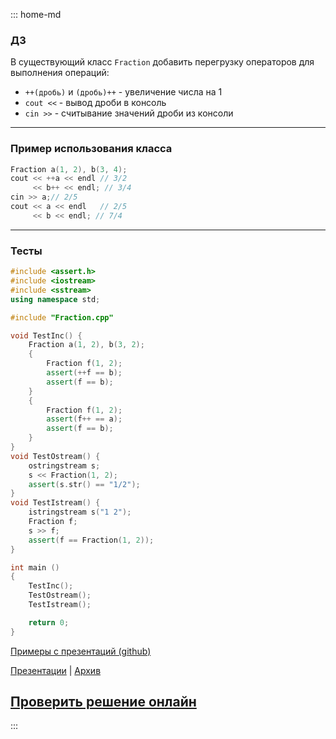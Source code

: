 ::: home-md 
<!-- .element: hidden="hidden" -->

### ДЗ

В существующий класс `Fraction` добавить перегрузку операторов для выполнения операций:
- `++(дробь)` и `(дробь)++` - увеличение числа на 1
- `cout <<` - вывод дроби в консоль
- `cin >>` - считывание значений дроби из консоли
<!-- - оператор __копирования__ и __перемещения__ -->

---
### Пример использования класса
``` cpp
Fraction a(1, 2), b(3, 4);
cout << ++a << endl	// 3/2
     << b++ << endl; // 3/4
cin >> a;// 2/5
cout << a << endl	// 2/5
     << b << endl; // 7/4
```

---
### Тесты
``` cpp
#include <assert.h>
#include <iostream>
#include <sstream>
using namespace std;

#include "Fraction.cpp"

void TestInc() {
	Fraction a(1, 2), b(3, 2);
	{
		Fraction f(1, 2);
		assert(++f == b);
		assert(f == b);
	}
	{
		Fraction f(1, 2);
		assert(f++ == a);
		assert(f == b);
	}
}
void TestOstream() {
	ostringstream s;
	s << Fraction(1, 2);
	assert(s.str() == "1/2");
}
void TestIstream() {
	istringstream s("1 2");
	Fraction f;
	s >> f;
	assert(f == Fraction(1, 2));
}

int main ()
{
	TestInc();
	TestOstream();
	TestIstream();

	return 0;
}
```

[Примеры с презентаций (github)](https://github.com/aatutor/oop_cpp_files)

[Презентации](https://aatutor.github.io/slides_oop_cpp/) | [Архив](https://sourceforge.net/projects/cpp-oop-top-aca/files/Lections/active/)

## [Проверить решение онлайн](https://coliru.stacked-crooked.com/a/da1a3ddfdb494f19)
:::
